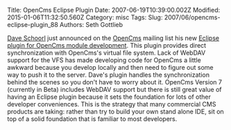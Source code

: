 Title: OpenCms Eclipse Plugin
Date: 2007-06-19T10:39:00.002Z
Modified: 2015-01-06T11:32:50.560Z
Category: misc
Tags: 
Slug: 2007/06/opencms-eclipse-plugin_88
Authors: Seth Gottlieb

[Dave Schoorl](http://www.redstardevelopment.nl/opencms/opencms/en) just announced on the [OpenCms](http://www.opencms.org) mailing list his new [Eclipse plugin for OpenCms module development](http://www.redstardevelopment.nl/opencms/opencms/en/opencms/plugin/).  This plugin provides direct synchronization with OpenCms's virtual file system.  Lack of WebDAV support for the VFS has made developing code for OpenCms a little awkward because you develop locally and then need to figure out some way to push it to the server.  Dave's plugin handles the synchronization behind the scenes so you don't have to worry about it.  OpenCms Version 7 (currently in Beta) includes WebDAV support but there is still great value of having an Eclipse plugin because it sets the foundation for lots of other developer conveniences.  This is the strategy that many commercial CMS products are taking: rather than try to build your own stand alone IDE, sit on top of a solid foundation that is familiar to most developers.
